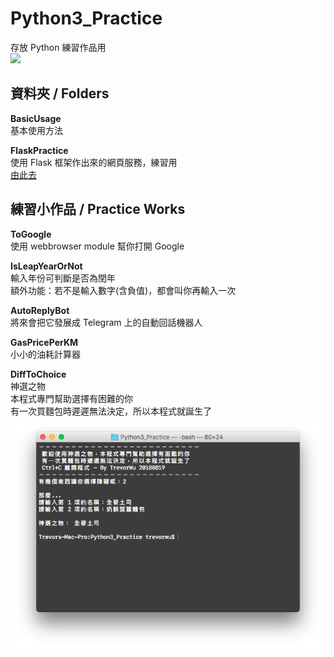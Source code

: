 # Python3_Practice
存放 Python 練習作品用<br>
![](https://img.shields.io/badge/Python-3-green.svg?longCache=true&style=for-the-badge)

## 資料夾 / Folders
**BasicUsage**<br>
基本使用方法

**FlaskPractice**<br>
使用 Flask 框架作出來的網頁服務，練習用<br>
[由此去](https://pythonworks.herokuapp.com/)

## 練習小作品 / Practice Works
**ToGoogle**<br>
使用 webbrowser module 幫你打開 Google

**IsLeapYearOrNot**<br>
輸入年份可判斷是否為閏年<br>
額外功能：若不是輸入數字(含負值)，都會叫你再輸入一次<br>

**AutoReplyBot**<br>
將來會把它發展成 Telegram 上的自動回話機器人<br>

**GasPricePerKM**<br>
小小的油耗計算器<br>

**DiffToChoice**<br>
神選之物<br>
本程式專門幫助選擇有困難的你<br>
有一次買麵包時遲遲無法決定，所以本程式就誕生了<br>
![DiffToChoice](https://raw.githubusercontent.com/MrNegativeTW/Python3_Practice/master/DiffToChoice.png)